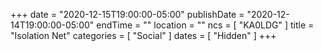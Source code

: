 +++
date = "2020-12-15T19:00:00-05:00"
publishDate = "2020-12-14T19:00:00-05:00"
endTime = ""
location = ""
ncs = [ "KA0LDG" ]
title = "Isolation Net"
categories = [ "Social" ]
dates = [ "Hidden" ]
+++
